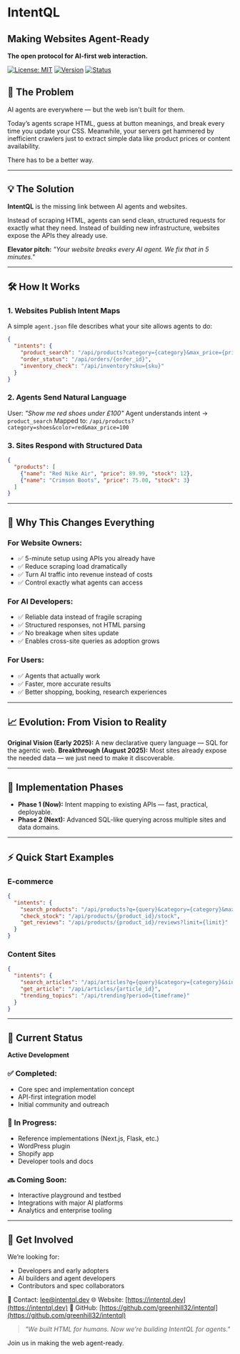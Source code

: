 # IntentQL

## Making Websites Agent-Ready

**The open protocol for AI-first web interaction.**

[![License: MIT](https://img.shields.io/badge/License-MIT-yellow.svg)](https://opensource.org/licenses/MIT)
[![Version](https://img.shields.io/badge/Version-0.2.0-blue.svg)](https://github.com/greenhill32/intentql/releases)
[![Status](https://img.shields.io/badge/Status-Active-green.svg)](https://github.com/greenhill32/intentql)




## 🚨 The Problem

AI agents are everywhere — but the web isn't built for them.

Today’s agents scrape HTML, guess at button meanings, and break every time you update your CSS. Meanwhile, your servers get hammered by inefficient crawlers just to extract simple data like product prices or content availability.

There has to be a better way.

---

## 💡 The Solution

**IntentQL** is the missing link between AI agents and websites.

Instead of scraping HTML, agents can send clean, structured requests for exactly what they need. Instead of building new infrastructure, websites expose the APIs they already use.

**Elevator pitch:** *"Your website breaks every AI agent. We fix that in 5 minutes."*

---

## 🛠 How It Works

### 1. Websites Publish Intent Maps

A simple `agent.json` file describes what your site allows agents to do:

```json
{
  "intents": {
    "product_search": "/api/products?category={category}&max_price={price}",
    "order_status": "/api/orders/{order_id}",
    "inventory_check": "/api/inventory?sku={sku}"
  }
}
```

### 2. Agents Send Natural Language

User: *"Show me red shoes under £100"*
Agent understands intent → `product_search`
Mapped to: `/api/products?category=shoes&color=red&max_price=100`

### 3. Sites Respond with Structured Data

```json
{
  "products": [
    {"name": "Red Nike Air", "price": 89.99, "stock": 12},
    {"name": "Crimson Boots", "price": 75.00, "stock": 3}
  ]
}
```

---

## 🚀 Why This Changes Everything

### For Website Owners:

* ✅ 5-minute setup using APIs you already have
* ✅ Reduce scraping load dramatically
* ✅ Turn AI traffic into revenue instead of costs
* ✅ Control exactly what agents can access

### For AI Developers:

* ✅ Reliable data instead of fragile scraping
* ✅ Structured responses, not HTML parsing
* ✅ No breakage when sites update
* ✅ Enables cross-site queries as adoption grows

### For Users:

* ✅ Agents that actually work
* ✅ Faster, more accurate results
* ✅ Better shopping, booking, research experiences

---

## 📈 Evolution: From Vision to Reality

**Original Vision (Early 2025):** A new declarative query language — SQL for the agentic web.
**Breakthrough (August 2025):** Most sites already expose the needed data — we just need to make it discoverable.

---

## 🔄 Implementation Phases

* **Phase 1 (Now):** Intent mapping to existing APIs — fast, practical, deployable.
* **Phase 2 (Next):** Advanced SQL-like querying across multiple sites and data domains.

---

## ⚡ Quick Start Examples

### E-commerce

```json
{
  "intents": {
    "search_products": "/api/products?q={query}&category={category}&max_price={max_price}",
    "check_stock": "/api/products/{product_id}/stock",
    "get_reviews": "/api/products/{product_id}/reviews?limit={limit}"
  }
}
```

### Content Sites

```json
{
  "intents": {
    "search_articles": "/api/articles?q={query}&category={category}&since={date}",
    "get_article": "/api/articles/{article_id}",
    "trending_topics": "/api/trending?period={timeframe}"
  }
}
```

---

## 📌 Current Status

**Active Development**

### ✅ Completed:

* Core spec and implementation concept
* API-first integration model
* Initial community and outreach

### 🔄 In Progress:

* Reference implementations (Next.js, Flask, etc.)
* WordPress plugin
* Shopify app
* Developer tools and docs

### 🔜 Coming Soon:

* Interactive playground and testbed
* Integrations with major AI platforms
* Analytics and enterprise tooling

---

## 🙌 Get Involved

We’re looking for:

* Developers and early adopters
* AI builders and agent developers
* Contributors and spec collaborators

📩 Contact: lee@intentql.dev
🌐 Website: [https://intentql.dev](https://intentql.dev)
🐙 GitHub: [https://github.com/greenhill32/intentql](https://github.com/greenhill32/intentql)

> *"We built HTML for humans. Now we’re building IntentQL for agents."*

Join us in making the web agent-ready.
